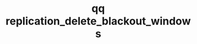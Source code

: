 ---
category: replication
command: replication_delete_blackout_windows
optional_options:
- alternate: []
  help: Unique identifier of the source replication relationship
  name: --id
  required: true
permalink: /qq-cli-command-guide/replication/replication_delete_blackout_windows.html
positional_options: []
sidebar: qq_cli_command_reference_sidebar
summary: This section explains how to use the <code>qq replication_delete_blackout_windows</code>
  command.
synopsis: Delete blackout windows of the specified source replication relationship.
title: qq replication_delete_blackout_windows
usage: qq replication_delete_blackout_windows [-h] --id ID
zendesk_source: qq CLI Command Guide

---